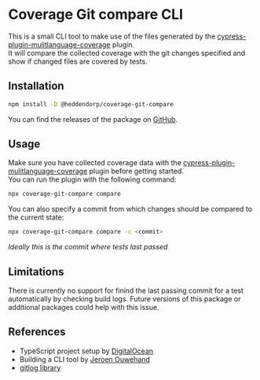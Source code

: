 # Coverage Git compare CLI
This is a small CLI tool to make use of the files generated by the [cypress-plugin-mulitlanguage-coverage](../cypress-plugin-multilanguage-coverage/README.md) plugin.   
It will compare the collected coverage with the git changes specified and show if changed files are covered by tests.

## Installation
```bash
npm install -D @heddendorp/coverage-git-compare
```

You can find the releases of the package on [GitHub](https://github.com/heddendorp/msc-thesis/pkgs/npm/coverage-git-compare).


## Usage
Make sure you have collected coverage data with the [cypress-plugin-mulitlanguage-coverage](../cypress-plugin-multilanguage-coverage/README.md) plugin before getting started.   
You can run the plugin with the following command:
```bash
npx coverage-git-compare compare
```
You can also specify a commit from which changes should be compared to the current state:
```bash
npx coverage-git-compare compare -c <commit>
```
_Ideally this is the commit where tests last passed_

## Limitations
There is currently no support for finind the last passing commit for a test automatically by checking build logs. Future versions of this package or additional packages could help with this issue.

## References
- TypeScript project setup by [DigitalOcean](https://www.digitalocean.com/community/tutorials/typescript-new-project)
- Building a CLI tool by [Jeroen Ouwehand](https://itnext.io/how-to-create-your-own-typescript-cli-with-node-js-1faf7095ef89)
- [gitlog library](https://www.npmjs.com/package/gitlog)
